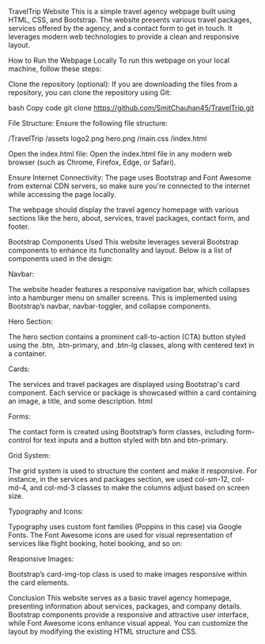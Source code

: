 TravelTrip Website This is a simple travel agency webpage built using HTML, CSS, and Bootstrap. The website presents various travel packages, services offered by the agency, and a contact form to get in touch. It leverages modern web technologies to provide a clean and responsive layout.

How to Run the Webpage Locally To run this webpage on your local machine, follow these steps:

Clone the repository (optional): If you are downloading the files from a repository, you can clone the repository using Git:

bash Copy code git clone https://github.com/SmitChauhan45/TravelTrip.git

File Structure: Ensure the following file structure:

/TravelTrip /assets logo2.png hero.png /main.css /index.html

Open the index.html file: Open the index.html file in any modern web browser (such as Chrome, Firefox, Edge, or Safari).

Ensure Internet Connectivity: The page uses Bootstrap and Font Awesome from external CDN servers, so make sure you're connected to the internet while accessing the page locally.

The webpage should display the travel agency homepage with various sections like the hero, about, services, travel packages, contact form, and footer.

Bootstrap Components Used This website leverages several Bootstrap components to enhance its functionality and layout. Below is a list of components used in the design:

Navbar:

The website header features a responsive navigation bar, which collapses into a hamburger menu on smaller screens. This is implemented using Bootstrap’s navbar, navbar-toggler, and collapse components.

Hero Section:

The hero section contains a prominent call-to-action (CTA) button styled using the .btn, .btn-primary, and .btn-lg classes, along with centered text in a container.

Cards:

The services and travel packages are displayed using Bootstrap's card component. Each service or package is showcased within a card containing an image, a title, and some description. html

Forms:

The contact form is created using Bootstrap’s form classes, including form-control for text inputs and a button styled with btn and btn-primary.

Grid System:

The grid system is used to structure the content and make it responsive. For instance, in the services and packages section, we used col-sm-12, col-md-4, and col-md-3 classes to make the columns adjust based on screen size.

Typography and Icons:

Typography uses custom font families (Poppins in this case) via Google Fonts. The Font Awesome icons are used for visual representation of services like flight booking, hotel booking, and so on:

Responsive Images:

Bootstrap’s card-img-top class is used to make images responsive within the card elements.

Conclusion This website serves as a basic travel agency homepage, presenting information about services, packages, and company details. Bootstrap components provide a responsive and attractive user interface, while Font Awesome icons enhance visual appeal. You can customize the layout by modifying the existing HTML structure and CSS.
